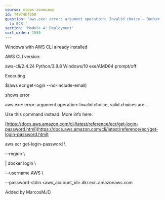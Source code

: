 ```yaml
---
course: mlops-zoomcamp
id: 74974bf558
question: 'aws.exe: error: argument operation: Invalid choice — Docker can not login
  to ECR.'
section: 'Module 4: Deployment'
sort_order: 1550
---
```


Windows with AWS CLI already installed

AWS CLI version:

aws-cli/2.4.24 Python/3.8.8 Windows/10 exe/AMD64 prompt/off

Executing

$(aws ecr get-login --no-include-email)

shows error

aws.exe: error: argument operation: Invalid choice, valid choices are…

Use this command instead. More info here:

[https://docs.aws.amazon.com/cli/latest/reference/ecr/get-login-password.html](https://docs.aws.amazon.com/cli/latest/reference/ecr/get-login-password.html)

aws ecr get-login-password \

--region <region> \

| docker login \

--username AWS \

--password-stdin <aws_account_id>.dkr.ecr.<region>.amazonaws.com

Added by MarcosMJD

